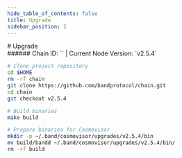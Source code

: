 ```yaml
---
hide_table_of_contents: false
title: Upgrade
sidebar_position: 2
---
```


<div class="h1-with-icon icon-band">
# Upgrade
</div>
###### Chain ID: `` | Current Node Version: `v2.5.4`

```bash
# Clone project repository
cd $HOME
rm -rf chain
git clone https://github.com/bandprotocol/chain.git
cd chain
git checkout v2.5.4

# Build binaries
make build

# Prepare binaries for Cosmovisor
mkdir -p ~/.band/cosmovisor/upgrades/v2.5.4/bin
mv build/bandd ~/.band/cosmovisor/upgrades/v2.5.4/bin/
rm -rf build
```